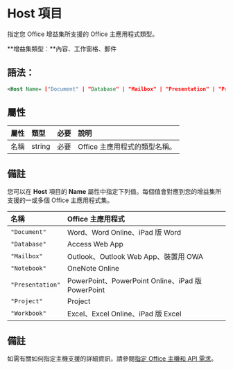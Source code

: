 ﻿
# Host 項目
指定您 Office 增益集所支援的 Office 主應用程式類型。

 **增益集類型︰**內容、工作窗格、郵件


## 語法：


```XML
<Host Name= ["Document" | "Database" | "Mailbox" | "Presentation" | "Project" | "Workbook"] />
```


## 屬性



|**屬性**|**類型**|**必要**|**說明**|
|:-----|:-----|:-----|:-----|
|名稱|string|必要|Office 主應用程式的類型名稱。|

## 備註

您可以在 **Host** 項目的 **Name** 屬性中指定下列值。每個值會對應到您的增益集所支援的一或多個 Office 主應用程式集。



|**名稱**|**Office 主應用程式**|
|:-----|:-----|
| `"Document"`|Word、Word Online、iPad 版 Word|
| `"Database"`|Access Web App|
| `"Mailbox"`|Outlook、Outlook Web App、裝置用 OWA|
| `"Notebook"`|OneNote Online|
| `"Presentation"`|PowerPoint、PowerPoint Online、iPad 版 PowerPoint|
| `"Project"`|Project|
| `"Workbook"`|Excel、Excel Online、iPad 版 Excel|

## 備註

如需有關如何指定主機支援的詳細資訊，請參閱[指定 Office 主機和 API 需求](../../docs/overview/specify-office-hosts-and-api-requirements.md)。

